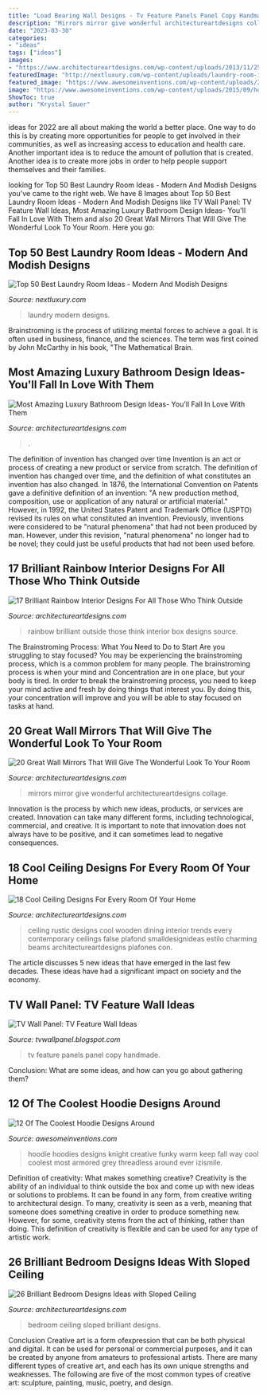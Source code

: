 ```yaml
---
title: "Load Bearing Wall Designs - Tv Feature Panels Panel Copy Handmade"
description: "Mirrors mirror give wonderful architectureartdesigns collage"
date: "2023-03-30"
categories:
- "ideas"
tags: ["ideas"]
images:
- "https://www.architectureartdesigns.com/wp-content/uploads/2013/11/2524-630x472.jpg"
featuredImage: "http://nextluxury.com/wp-content/uploads/laundry-room-ideas-small.jpg"
featured_image: "https://www.awesomeinventions.com/wp-content/uploads/2015/09/hoodie-knight.jpg"
image: "https://www.awesomeinventions.com/wp-content/uploads/2015/09/hoodie-knight.jpg"
ShowToc: true
author: "Krystal Sauer"
---
```



ideas for 2022 are all about making the world a better place. One way to do this is by creating more opportunities for people to get involved in their communities, as well as increasing access to education and health care. Another important idea is to reduce the amount of pollution that is created. Another idea is to create more jobs in order to help people support themselves and their families.

	

		
looking for Top 50 Best Laundry Room Ideas - Modern And Modish Designs you've came to the right web. We have 8 Images about Top 50 Best Laundry Room Ideas - Modern And Modish Designs like TV Wall Panel: TV Feature Wall Ideas, Most Amazing Luxury Bathroom Design Ideas- You&#039;ll Fall In Love With Them and also 20 Great Wall Mirrors That Will Give The Wonderful Look To Your Room. Here you go:
		
    
## Top 50 Best Laundry Room Ideas - Modern And Modish Designs

<img loading=lazy src="http://nextluxury.com/wp-content/uploads/laundry-room-ideas-small.jpg" onerror="this.onerror=null;this.src='https://tse3.mm.bing.net/th?id=OIP.0aEmvMybfT8_GV7JeZHGNQHaG1&amp;pid=15.1';" alt="Top 50 Best Laundry Room Ideas - Modern And Modish Designs">

_Source: nextluxury.com_

>laundry modern designs. 

	

Brainstroming is the process of utilizing mental forces to achieve a goal. It is often used in business, finance, and the sciences. The term was first coined by John McCarthy in his book, "The Mathematical Brain.

    
## Most Amazing Luxury Bathroom Design Ideas- You&#039;ll Fall In Love With Them

<img loading=lazy src="https://www.architectureartdesigns.com/wp-content/uploads/2014/09/821.jpg" onerror="this.onerror=null;this.src='https://tse2.mm.bing.net/th?id=OIP.EpwFXHzqqREn1FUwegJGXwHaEo&amp;pid=15.1';" alt="Most Amazing Luxury Bathroom Design Ideas- You&#039;ll Fall In Love With Them">

_Source: architectureartdesigns.com_

>. 

	

The definition of invention has changed over time
Invention is an act or process of creating a new product or service from scratch. The definition of invention has changed over time, and the definition of what constitutes an invention has also changed.  In 1876, the International Convention on Patents gave a definitive definition of an invention: "A new production method, composition, use or application of any natural or artificial material." 
However, in 1992, the United States Patent and Trademark Office (USPTO) revised its rules on what constituted an invention. Previously, inventions were considered to be "natural phenomena" that had not been produced by man. However, under this revision, "natural phenomena" no longer had to be novel; they could just be useful products that had not been used before.

    
## 17 Brilliant Rainbow Interior Designs For All Those Who Think Outside

<img loading=lazy src="https://www.architectureartdesigns.com/wp-content/uploads/2016/01/13-57-630x848.jpg" onerror="this.onerror=null;this.src='https://tse3.mm.bing.net/th?id=OIP.QluAieVC1oFnlsBle81cIwHaJ-&amp;pid=15.1';" alt="17 Brilliant Rainbow Interior Designs For All Those Who Think Outside">

_Source: architectureartdesigns.com_

>rainbow brilliant outside those think interior box designs source. 

	

The Brainstroming Process: What You Need to Do to Start
Are you struggling to stay focused? You may be experiencing the brainstroming process, which is a common problem for many people. The brainstroming process is when your mind and Concentration are in one place, but your body is tired. In order to break the brainstroming process, you need to keep your mind active and fresh by doing things that interest you. By doing this, your concentration will improve and you will be able to stay focused on tasks at hand.

    
## 20 Great Wall Mirrors That Will Give The Wonderful Look To Your Room

<img loading=lazy src="https://www.architectureartdesigns.com/wp-content/uploads/2013/03/ArchitectureArtDesigns-1630.jpg" onerror="this.onerror=null;this.src='https://tse4.mm.bing.net/th?id=OIP.Mb283Z-Ty7Rq-Da1KNCBLAHaGo&amp;pid=15.1';" alt="20 Great Wall Mirrors That Will Give The Wonderful Look To Your Room">

_Source: architectureartdesigns.com_

>mirrors mirror give wonderful architectureartdesigns collage. 

	

Innovation is the process by which new ideas, products, or services are created. Innovation can take many different forms, including technological, commercial, and creative. It is important to note that innovation does not always have to be positive, and it can sometimes lead to negative consequences.

    
## 18 Cool Ceiling Designs For Every Room Of Your Home

<img loading=lazy src="https://www.architectureartdesigns.com/wp-content/uploads/2016/01/1-13.jpg" onerror="this.onerror=null;this.src='https://tse1.mm.bing.net/th?id=OIP.6SVDdbNP6qSmR7DU_3meBwAAAA&amp;pid=15.1';" alt="18 Cool Ceiling Designs For Every Room Of Your Home">

_Source: architectureartdesigns.com_

>ceiling rustic designs cool wooden dining interior trends every contemporary ceilings false plafond smalldesignideas estilo charming beams architectureartdesigns plafones con. 

	

The article discusses 5 new ideas that have emerged in the last few decades. These ideas have had a significant impact on society and the economy.

    
## TV Wall Panel: TV Feature Wall Ideas

<img loading=lazy src="https://2.bp.blogspot.com/-B2oCHtsvVtY/WgVYD2219KI/AAAAAAABIzw/sT5H6qJIhl8NLLB8vfZyAXv0QpMy45X6QCLcBGAs/s1600/TV-feature-wall-ideas.jpg" onerror="this.onerror=null;this.src='https://tse2.mm.bing.net/th?id=OIP.k4i5NRLBAVfHc8YBcL9O_gHaKk&amp;pid=15.1';" alt="TV Wall Panel: TV Feature Wall Ideas">

_Source: tvwallpanel.blogspot.com_

>tv feature panels panel copy handmade. 

	

Conclusion: What are some ideas, and how can you go about gathering them?
 

    
## 12 Of The Coolest Hoodie Designs Around

<img loading=lazy src="https://www.awesomeinventions.com/wp-content/uploads/2015/09/hoodie-knight.jpg" onerror="this.onerror=null;this.src='https://tse1.mm.bing.net/th?id=OIP.50ZqC1mKfEkFGNd67NcMQQHaE-&amp;pid=15.1';" alt="12 Of The Coolest Hoodie Designs Around">

_Source: awesomeinventions.com_

>hoodie hoodies designs knight creative funky warm keep fall way cool coolest most armored grey threadless around ever izismile. 

	

Definition of creativity: What makes something creative?
Creativity is the ability of an individual to think outside the box and come up with new ideas or solutions to problems. It can be found in any form, from creative writing to architectural design. To many, creativity is seen as a verb, meaning that someone does something creative in order to produce something new. However, for some, creativity stems from the act of thinking, rather than doing. This definition of creativity is flexible and can be used for any type of artistic work.

    
## 26 Brilliant Bedroom Designs Ideas With Sloped Ceiling

<img loading=lazy src="https://www.architectureartdesigns.com/wp-content/uploads/2013/11/2524-630x472.jpg" onerror="this.onerror=null;this.src='https://tse2.mm.bing.net/th?id=OIP.AkMwGcUBm2Ln24MoieHMBAHaFj&amp;pid=15.1';" alt="26 Brilliant Bedroom Designs Ideas with Sloped Ceiling">

_Source: architectureartdesigns.com_

>bedroom ceiling sloped brilliant designs. 

	

Conclusion
Creative art is a form ofexpression that can be both physical and digital. It can be used for personal or commercial purposes, and it can be created by anyone from amateurs to professional artists. There are many different types of creative art, and each has its own unique strengths and weaknesses. The following are five of the most common types of creative art: sculpture, painting, music, poetry, and design.

